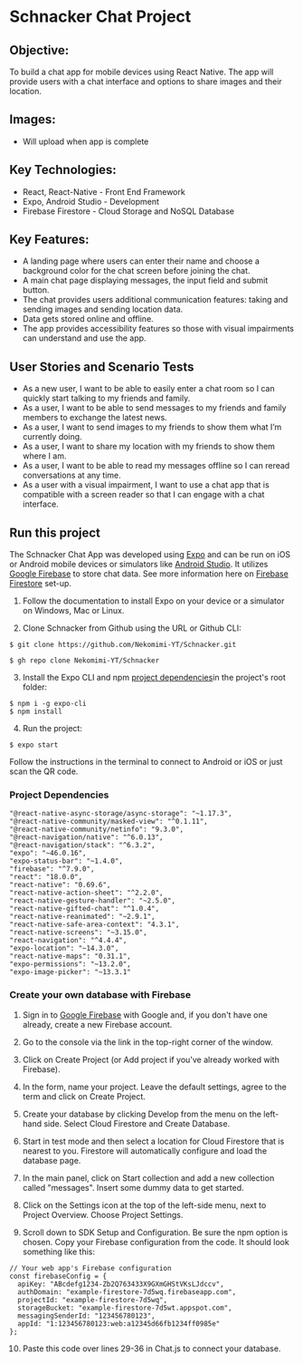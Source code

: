 # Schnacker Chat Project

## Objective:
To build a chat app for mobile devices using React Native. The app will provide users with a chat interface and options to share images and their location.

## Images:
* Will upload when app is complete

## Key Technologies: 
* React, React-Native - Front End Framework
* Expo, Android Studio - Development
* Firebase Firestore - Cloud Storage and NoSQL Database

## Key Features: 
* A landing page where users can enter their name and choose a background color for the chat screen before joining the chat.
* A main chat page displaying messages, the input field and submit button. 
* The chat provides users additional communication features: taking and sending images and sending location data. 
* Data gets stored online and offline. 
* The app provides accessibility features so those with visual impairments can understand and use the app.

## User Stories and Scenario Tests
* As a new user, I want to be able to easily enter a chat room so I can quickly start talking to my friends and family.
* As a user, I want to be able to send messages to my friends and family members to exchange the latest news.
* As a user, I want to send images to my friends to show them what I’m currently doing.
* As a user, I want to share my location with my friends to show them where I am. 
* As a user, I want to be able to read my messages offline so I can reread conversations at any time. 
* As a user with a visual impairment, I want to use a chat app that is compatible with a screen reader so that I can engage with a chat interface.

## Run this project
The Schnacker Chat App was developed using [Expo](https://docs.expo.dev/) and can be run on iOS or Android mobile devices or simulators like [Android Studio](https://developer.android.com/studio/install). It utilizes [Google Firebase](https://firebase.google.com/) to store chat data. See more information here on [Firebase Firestore](#create-your-own-database-with-firebase) set-up. 

1. Follow the documentation to install Expo on your device or a simulator on Windows, Mac or Linux. 

2. Clone Schnacker from Github using the URL or Github CLI:
```
$ git clone https://github.com/Nekomimi-YT/Schnacker.git
```
```
$ gh repo clone Nekomimi-YT/Schnacker
```

3. Install the Expo CLI and npm [project dependencies](#project-dependencies)in the project's root folder:
```
$ npm i -g expo-cli
$ npm install
```

4. Run the project:
```
$ expo start
```
Follow the instructions in the terminal to connect to Android or iOS or just scan the QR code.  

### Project Dependencies
```
"@react-native-async-storage/async-storage": "~1.17.3",
"@react-native-community/masked-view": "^0.1.11",
"@react-native-community/netinfo": "9.3.0",
"@react-navigation/native": "^6.0.13",
"@react-navigation/stack": "^6.3.2",
"expo": "~46.0.16",
"expo-status-bar": "~1.4.0",
"firebase": "^7.9.0",
"react": "18.0.0",
"react-native": "0.69.6",
"react-native-action-sheet": "^2.2.0",
"react-native-gesture-handler": "~2.5.0",
"react-native-gifted-chat": "^1.0.4",
"react-native-reanimated": "~2.9.1",
"react-native-safe-area-context": "4.3.1",
"react-native-screens": "~3.15.0",
"react-navigation": "^4.4.4",
"expo-location": "~14.3.0",
"react-native-maps": "0.31.1",
"expo-permissions": "~13.2.0",
"expo-image-picker": "~13.3.1"
```
### Create your own database with Firebase
1. Sign in to [Google Firebase](https://firebase.google.com/) with Google and, if you don't have one already, create a new Firebase account. 

2. Go to the console via the link in the top-right corner of the window.
3. Click on Create Project (or Add project if you've already worked with Firebase). 

4. In the form, name your project.  Leave the default settings, agree to the term and click on Create Project. 

5. Create your database by clicking Develop from the menu on the left-hand side. Select Cloud Firestore and Create Database. 

6. Start in test mode and then select a location for Cloud Firestore that is nearest to you.  Firestore will automatically configure and load the database page.

7.  In the main panel, click on Start collection and add a new collection called "messages".  Insert some dummy data to get started. 
8.  Click on the Settings icon at the top of the left-side menu, next to Project Overview.  Choose Project Settings.
9.  Scroll down to SDK Setup and Configuration.  Be sure the npm option is chosen.  Copy your Firebase configuration from the code.  It should look something like this:
```
// Your web app's Firebase configuration
const firebaseConfig = {
  apiKey: "ABcdefg1234-Zb2Q763433X9GXmGHStVKsLJdccv",
  authDomain: "example-firestore-7d5wq.firebaseapp.com",
  projectId: "example-firestore-7d5wq",
  storageBucket: "example-firestore-7d5wt.appspot.com",
  messagingSenderId: "123456780123",
  appId: "1:123456780123:web:a12345d66fb1234ff0985e"
};
```
10. Paste this code over lines 29-36 in Chat.js to connect your database. 